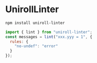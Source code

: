 # UnirollLinter

```bash
npm install uniroll-linter
```

```js
import { lint } from "uniroll-linter";
const messages = lint("xxx.yyy = 1", {
  rules: {
    "no-undef": "error"
  }
});
```

